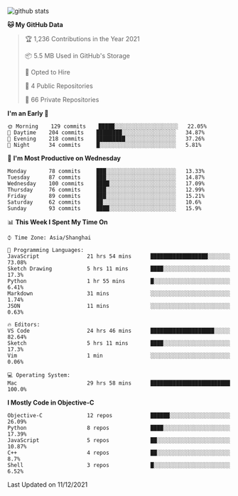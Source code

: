 
![github stats](https://github-readme-stats.vercel.app/api?username=ChesterYue&show_icons=true&count_private=true)

<!-- ![wakatime](https://github-readme-stats.vercel.app/api/wakatime?username=ChesterYue&layout=compact) -->

<!-- ![wakatime](https://github-readme-stats.vercel.app/api/top-langs/?username=ChesterYue&layout=compact) -->

<!--START_SECTION:waka-->
**🐱 My GitHub Data** 

> 🏆 1,236 Contributions in the Year 2021
 > 
> 📦 5.5 MB Used in GitHub's Storage 
 > 
> 💼 Opted to Hire
 > 
> 📜 4 Public Repositories 
 > 
> 🔑 66 Private Repositories  
 > 
**I'm an Early 🐤** 

```text
🌞 Morning    129 commits    █████░░░░░░░░░░░░░░░░░░░░   22.05% 
🌆 Daytime    204 commits    ████████░░░░░░░░░░░░░░░░░   34.87% 
🌃 Evening    218 commits    █████████░░░░░░░░░░░░░░░░   37.26% 
🌙 Night      34 commits     █░░░░░░░░░░░░░░░░░░░░░░░░   5.81%

```
📅 **I'm Most Productive on Wednesday** 

```text
Monday       78 commits     ███░░░░░░░░░░░░░░░░░░░░░░   13.33% 
Tuesday      87 commits     ███░░░░░░░░░░░░░░░░░░░░░░   14.87% 
Wednesday    100 commits    ████░░░░░░░░░░░░░░░░░░░░░   17.09% 
Thursday     76 commits     ███░░░░░░░░░░░░░░░░░░░░░░   12.99% 
Friday       89 commits     ███░░░░░░░░░░░░░░░░░░░░░░   15.21% 
Saturday     62 commits     ██░░░░░░░░░░░░░░░░░░░░░░░   10.6% 
Sunday       93 commits     ████░░░░░░░░░░░░░░░░░░░░░   15.9%

```


📊 **This Week I Spent My Time On** 

```text
⌚︎ Time Zone: Asia/Shanghai

💬 Programming Languages: 
JavaScript               21 hrs 54 mins      ██████████████████░░░░░░░   73.08% 
Sketch Drawing           5 hrs 11 mins       ████░░░░░░░░░░░░░░░░░░░░░   17.3% 
Python                   1 hr 55 mins        █░░░░░░░░░░░░░░░░░░░░░░░░   6.41% 
Markdown                 31 mins             ░░░░░░░░░░░░░░░░░░░░░░░░░   1.74% 
JSON                     11 mins             ░░░░░░░░░░░░░░░░░░░░░░░░░   0.63%

🔥 Editors: 
VS Code                  24 hrs 46 mins      ████████████████████░░░░░   82.64% 
Sketch                   5 hrs 11 mins       ████░░░░░░░░░░░░░░░░░░░░░   17.3% 
Vim                      1 min               ░░░░░░░░░░░░░░░░░░░░░░░░░   0.06%

💻 Operating System: 
Mac                      29 hrs 58 mins      █████████████████████████   100.0%

```

**I Mostly Code in Objective-C** 

```text
Objective-C              12 repos            ██████░░░░░░░░░░░░░░░░░░░   26.09% 
Python                   8 repos             ████░░░░░░░░░░░░░░░░░░░░░   17.39% 
JavaScript               5 repos             ██░░░░░░░░░░░░░░░░░░░░░░░   10.87% 
C++                      4 repos             ██░░░░░░░░░░░░░░░░░░░░░░░   8.7% 
Shell                    3 repos             █░░░░░░░░░░░░░░░░░░░░░░░░   6.52%

```



 Last Updated on 11/12/2021
<!--END_SECTION:waka-->
